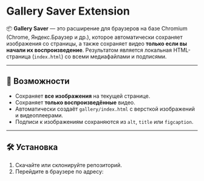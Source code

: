 # Gallery Saver Extension

📦 **Gallery Saver** — это расширение для браузеров на базе Chromium (Chrome, Яндекс.Браузер и др.), которое автоматически сохраняет изображения со страницы, а также сохраняет видео **только если вы начали их воспроизведение**. Результатом является локальная HTML-страница (`index.html`) со всеми медиафайлами и подписями.

---

## 🚀 Возможности

- Сохраняет **все изображения** на текущей странице.
- Сохраняет **только воспроизведённые** видео.
- Автоматически создаёт `gallery/index.html` с версткой изображений и видеоплеерами.
- Подписи к изображениям сохраняются из `alt`, `title` или `figcaption`.

---

## 🛠 Установка

1. Скачайте или склонируйте репозиторий.
2. Перейдите в браузере по адресу:  
